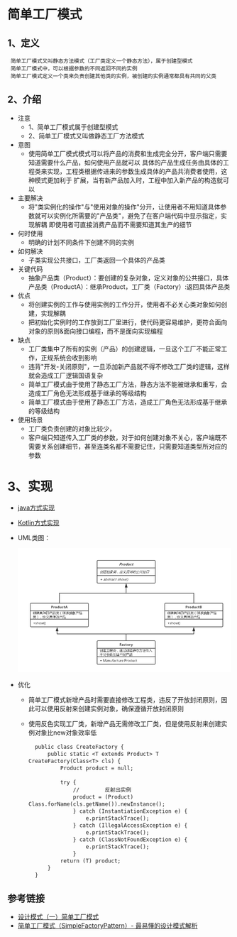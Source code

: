 # 简单工厂模式


## 1、定义
     简单工厂模式又叫静态方法模式（工厂类定义一个静态方法），属于创建型模式
     简单工厂模式中，可以根据参数的不同返回不同的实例
     简单工厂模式定义一个类来负责创建其他类的实例，被创建的实例通常都具有共同的父类
     
## 2、介绍
* 注意
    * 1、简单工厂模式属于创建型模式
    * 2、简单工厂模式又叫做静态工厂方法模式
* 意图
    * 使用简单工厂模式模式可以将产品的消费和生成完全分开，客户端只需要知道需要什么产品，如何使用产品就可以
    具体的产品生成任务由具体的工程类来实现，工程类根据传进来的参数生成具体的产品共消费者使用，这种模式更加利于
    扩展，当有新产品加入时，工程中加入新产品的构造就可以
* 主要解决
    * 将"类实例化的操作"与"使用对象的操作"分开，让使用者不用知道具体参数就可以实例化所需要的"产品类"，避免了在客户端代码中显示指定，实现解耦
    即使用者可直接消费产品而不需要知道其生产的细节
* 何时使用
    * 明确的计划不同条件下创建不同的实例
* 如何解决
    * 子类实现公共接口，工厂类返回一个具体的产品类
* 关键代码
    * 抽象产品类（Product）：要创建的复杂对象，定义对象的公共接口，具体产品类（ProductA）：继承Product，工厂类（Factory）:返回具体产品类
* 优点
    * 将创建实例的工作与使用实例的工作分开，使用者不必关心类对象如何创建，实现解耦
    * 把初始化实例时的工作放到工厂里进行，使代码更容易维护，更符合面向对象的原则&面向接口编程，而不是面向实现编程
* 缺点
    * 工厂类集中了所有的实例（产品）的创建逻辑，一旦这个工厂不能正常工作，正规系统会收到影响
    * 违背"开发-关闭原则"，一旦添加新产品就不得不修改工厂类的逻辑，这样就会造成工厂逻辑国语复杂
    * 简单工厂模式由于使用了静态工厂方法，静态方法不能被继承和重写，会造成工厂角色无法形成基于继承的等级结构
    * 简单工厂模式由于使用了静态工厂方法，造成工厂角色无法形成基于继承的等级结构
* 使用场景
    * 工厂类负责创建的对象比较少，
    * 客户端只知道传入工厂类的参数，对于如何创建对象不关心，客户端既不需要关系创建细节，甚至连类名都不需要记住，只需要知道类型所对应的参数
    
# 3、实现
* [java方式实现](https://github.com/nmgchfzhzhg/DesignPatternsDemo/tree/master/app/src/main/java/com/designpatterns/demo/simplefactory/java 'java')
* [Kotlin方式实现](https://github.com/nmgchfzhzhg/DesignPatternsDemo/tree/master/app/src/main/java/com/designpatterns/demo/simplefactory/kotlin 'Kotlin')
* UML类图：

  ![建造者模式](https://github.com/nmgchfzhzhg/DesignPatternsDemo/raw/master/app/src/main/java/com/designpatterns/demo/simplefactory/imgs/简单工厂模式.png) 
* 优化
    * 简单工厂模式新增产品时需要直接修改工程类，违反了开放封闭原则，因此可以使用反射来创建实例对象，确保遵循开放封闭原则
    * 使用反色实现工厂类，新增产品无需修改工厂类，但是使用反射来创建实例对象比new对象效率低   
            
            public class CreateFactory {
                public static <T extends Product> T CreateFactory(Class<T> cls) {
                    Product product = null;
    
                    try {
                        //        反射出实例
                        product = (Product) Class.forName(cls.getName()).newInstance();
                        } catch (InstantiationException e) {
                            e.printStackTrace();
                        } catch (IllegalAccessException e) {
                            e.printStackTrace();
                        } catch (ClassNotFoundException e) {
                            e.printStackTrace();
                        }
                    return (T) product;
                }
            }

## 参考链接
* [设计模式（一）简单工厂模式](https://blog.csdn.net/xingjiarong/article/details/49999121 "简单工厂模式")
* [简单工厂模式（SimpleFactoryPattern）- 最易懂的设计模式解析](https://www.jianshu.com/p/e55fbddc071c "简单工厂模式")